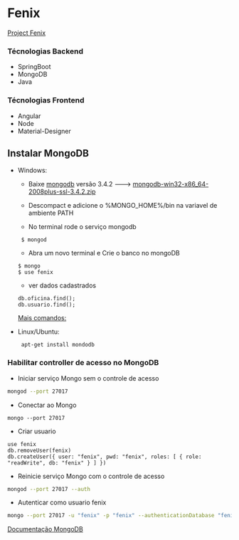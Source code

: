 # Fenix
[Project Fenix](http://fenix-diegolirio.rhcloud.com/fenix/)

### Técnologias Backend
  - SpringBoot
  - MongoDB
  - Java
  
### Técnologias Frontend
  - Angular
  - Node
  - Material-Designer

## Instalar MongoDB
- Windows: 
   - Baixe [mongodb](https://www.mongodb.org/dl/win32/x86_64-2008plus-ssl?_ga=1.135102456.861908304.1492025397) versão 3.4.2 ---> [mongodb-win32-x86_64-2008plus-ssl-3.4.2.zip](http://downloads.mongodb.org/win32/mongodb-win32-x86_64-2008plus-ssl-3.4.2.zip?_ga=1.133528071.861908304.1492025397)   
   
	
   - Descompact e adicione o %MONGO_HOME%/bin na variavel de ambiente PATH 	
   - No terminal rode o serviço mongodb   
   ```
	$ mongod
   ```
   - Abra um novo terminal e Crie o banco no mongoDB   
   ```   
   $ mongo   
   $ use fenix
   ```
   - ver dados cadastrados      
   ```
   db.oficina.find();   
   db.usuario.find();   
   ```   
   [Mais comandos:](https://gist.github.com/diegolirio/d1dbf4fcd780da38812b2fc2e9e0a413) 	
	
- Linux/Ubuntu:
  ```   
   apt-get install mondodb
  ```
 	
### Habilitar controller de acesso no MongoDB

- Iniciar serviço Mongo sem o controle de acesso
```sh
mongod --port 27017 
```

- Conectar ao Mongo
```
mongo --port 27017
```

- Criar usuario 
```
use fenix
db.removeUser(fenix)
db.createUser({ user: "fenix", pwd: "fenix", roles: [ { role: "readWrite", db: "fenix" } ] })
```

- Reinicie serviço Mongo com o controle de acesso
```sh
mongod --port 27017 --auth 
```

- Autenticar como usuario fenix
```sh
mongo --port 27017 -u "fenix" -p "fenix" --authenticationDatabase "fenix"
```

[Documentação MongoDB](https://docs.mongodb.com/v3.0/tutorial/enable-authentication/)

 	
	
	